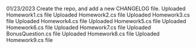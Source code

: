 01/23/2023 Create the repo, and add a new CHANGELOG file.
Uploaded Homework1.cs file
Uploaded Homework2.cs file
Uploaded Homework3.cs file
Uploaded Homework4.cs file
Uploaded Homework5.cs file
Uploaded Homework6.cs file
Uploaded Homework7.cs file
Uploaded BonusQuestion.cs file
Uploaded Homework8.cs file
Uploaded Homework9.cs file
